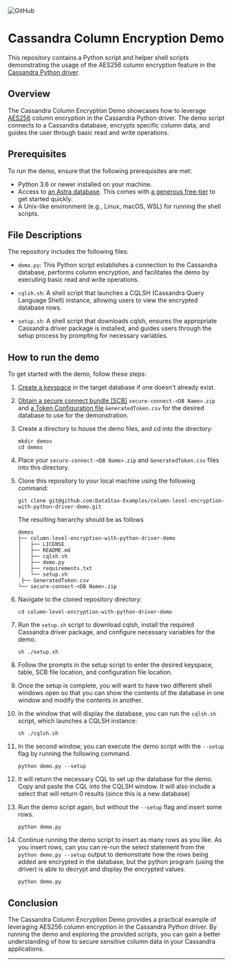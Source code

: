 ![GitHub](https://img.shields.io/github/license/DataStax-Examples/column-level-encryption-with-python-driver-demo?style=plastic)

# Cassandra Column Encryption Demo

This repository contains a Python script and helper shell scripts demonstrating the usage of the AES256 column encryption feature in the [Cassandra Python driver](https://docs.datastax.com/en/developer/python-driver/latest/column_encryption/).

## Overview

The Cassandra Column Encryption Demo showcases how to leverage [AES256](https://en.wikipedia.org/wiki/Advanced_Encryption_Standard) column encryption in the Cassandra Python driver. The demo script connects to a Cassandra database, encrypts specific column data, and guides the user through basic read and write operations.

## Prerequisites

To run the demo, ensure that the following prerequisites are met:

- Python 3.6 or newer installed on your machine.
- Access to [an Astra database](https://astra.datastax.com). This comes with [a generous free-tier](https://docs.datastax.com/en/astra-serverless/docs/manage/org/manage-billing.html#_free_plans) to get started quickly.
- A Unix-like environment (e.g., Linux, macOS, WSL) for running the shell scripts.

## File Descriptions

The repository includes the following files:

- `demo.py`: This Python script establishes a connection to the Cassandra database, performs column encryption, and facilitates the demo by executing basic read and write operations.

- `cqlsh.sh`: A shell script that launches a CQLSH (Cassandra Query Language Shell) instance, allowing users to view the encrypted database rows.

- `setup.sh`: A shell script that downloads cqlsh, ensures the appropriate Cassandra driver package is installed, and guides users through the setup process by prompting for necessary variables.

## How to run the demo

To get started with the demo, follow these steps:

1. [Create a keyspace](https://docs.datastax.com/en/astra-serverless/docs/manage/db/manage-keyspaces.html#_adding_a_new_keyspace) in the target database if one doesn't already exist.

2. [Obtain a secure connect bundle \[SCB\]](https://docs.datastax.com/en/astra-serverless/docs/connect/secure-connect-bundle.html) `secure-connect-<DB Name>.zip` and [a Token Configuration file](https://docs.datastax.com/en/astra-serverless/docs/manage/org/managing-org.html#_create_application_token) `GeneratedToken.csv` for the desired database to use for the demonstration.

3. Create a directory to house the demo files, and cd into the directory:

   ```shell
   mkdir demos
   cd demos
   ```

4. Place your `secure-connect-<DB Name>.zip` and `GeneratedToken.csv` files into this directory.

5. Clone this repository to your local machine using the following command:

   ```shell
   git clone git@github.com:DataStax-Examples/column-level-encryption-with-python-driver-demo.git
   ```

   The resulting hierarchy should be as follows

       demos
       ├── column-level-encryption-with-python-driver-demo
       │   ├── LICENSE
       │   ├── README.md
       │   ├── cqlsh.sh
       │   ├── demo.py
       │   ├── requirements.txt
       │   └── setup.sh
        ├── GeneratedToken.csv
       └── secure-connect-<DB Name>.zip

6. Navigate to the cloned repository directory:

   ```shell
   cd column-level-encryption-with-python-driver-demo
   ```

7. Run the `setup.sh` script to download cqlsh, install the required Cassandra driver package, and configure necessary variables for the demo.

   ```shell
   sh ./setup.sh
   ```

8. Follow the prompts in the setup script to enter the desired keyspace, table, SCB file location, and configuration file location.

9. Once the setup is complete, you will want to have two different shell windows open so that you can show the contents of the database in one window and modify the contents in another.

10. In the window that will display the database, you can run the `cqlsh.sh` script, which launches a CQLSH instance:

    ```shell
    sh ./cqlsh.sh
    ```

11. In the second window, you can execute the demo script with the `--setup` flag by running the following command.

    ```shell
    python demo.py --setup
    ```

12. It will return the necessary CQL to set up the database for the demo. Copy and paste the CQL into the CQLSH window. It will also include a select that will return 0 results (since this is a new database)

13. Run the demo script again, but without the `--setup` flag and insert some rows.

    ```shell
    python demo.py
    ```

14. Continue running the demo script to insert as many rows as you like. As you insert rows, can you can re-run the select statement from the `python demo.py --setup` output to demonstrate how the rows being added are encrypted in the database, but the python program (using the driver) is able to decrypt and display the encrypted values.

    ```shell
    python demo.py
    ```

## Conclusion

The Cassandra Column Encryption Demo provides a practical example of leveraging AES256 column encryption in the Cassandra Python driver. By running the demo and exploring the provided scripts, you can gain a better understanding of how to secure sensitive column data in your Cassandra applications.

---